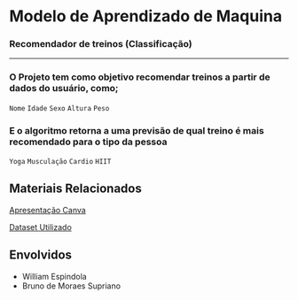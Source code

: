 # Modelo de Aprendizado de Maquina

### Recomendador de treinos (Classificação)

---

### O Projeto tem como objetivo recomendar treinos a partir de dados do usuário, como;

`Nome`
`Idade`
`Sexo`
`Altura`
`Peso`

### E o algoritmo retorna a uma previsão de qual treino é mais recomendado para o tipo da pessoa

`Yoga`
`Musculação`
`Cardio`
`HIIT`

## Materiais Relacionados

[Apresentação Canva](https://www.canva.com/design/DAGXh1Zea28/QvfeHQJ9FQQh3ZwTqkRKww/edit?utm_content=DAGXh1Zea28&utm_campaign=designshare&utm_medium=link2&utm_source=sharebutton)

[Dataset Utilizado](https://www.kaggle.com/datasets/valakhorasani/gym-members-exercise-dataset/code)


## Envolvidos

- William Espindola
- Bruno de Moraes Supriano
